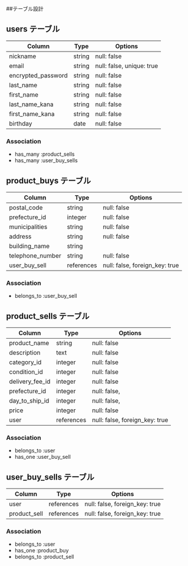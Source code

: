 ##テーブル設計


## users テーブル

| Column                      | Type                 | Options                        |
| --------------------------- | ---------------------| ------------------------------ |
| nickname                    | string               | null: false                    |
| email                       | string               | null: false, unique: true      |
| encrypted_password          | string               | null: false                    |
| last_name                   | string               | null: false                    |
| first_name                  | string               | null: false                    |
| last_name_kana              | string               | null: false                    |
| first_name_kana             | string               | null: false                    |
| birthday                    | date                 | null: false                    |

### Association

- has_many :product_sells
- has_many :user_buy_sells

## product_buys テーブル

| Column                      | Type                 | Options                        |
| --------------------------- | -------------------- | ------------------------------ |
| postal_code                 | string               | null: false                    |
| prefecture_id               | integer              | null: false                    |
| municipalities              | string               | null: false                    |
| address                     | string               | null: false                    |
| building_name               | string               |                                |
| telephone_number            | string               | null: false                    |
| user_buy_sell               | references           | null: false, foreign_key: true |

### Association

- belongs_to :user_buy_sell 


## product_sells テーブル

| Column                      | Type                 | Options                        |
| --------------------------- | -------------------- | ------------------------------ |
| product_name                | string               | null: false                    |
| description                 | text                 | null: false                    |
| category_id                 | integer              | null: false                    |
| condition_id                | integer              | null: false                    |
| delivery_fee_id             | integer              | null: false                    |
| prefecture_id               | integer              | null: false,                   |
| day_to_ship_id              | integer              | null: false,                   |
| price                       | integer              | null: false                    |
| user                        | references           | null: false, foreign_key: true |
### Association

- belongs_to :user
- has_one :user_buy_sell


## user_buy_sells テーブル

| Column                      | Type                 | Options                        |
| --------------------------- | -------------------- | ------------------------------ |
| user                        | references           | null: false, foreign_key: true |
| product_sell                | references           | null: false, foreign_key: true |

### Association
- belongs_to :user
- has_one :product_buy
- belongs_to :product_sell
